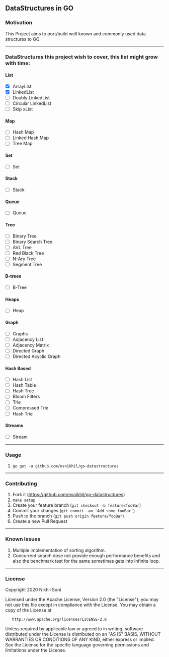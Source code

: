 ## DataStructures in GO

### Motivation

This Project aims to port/build well known and commonly used data structures to GO.

---

### DataStructures this project wish to cover, this list might grow with time:  

#### List
- [x] ArrayList
- [x] LinkedList
- [ ] Doubly LinkedList
- [ ] Circular LinkedList
- [ ] Skip xList

#### Map
- [ ] Hash Map
- [ ] Linked Hash Map
- [ ] Tree Map

#### Set
- [ ] Set

#### Stack
- [ ] Stack

#### Queue
- [ ] Queue

#### Tree
- [ ] Binary Tree
- [ ] Binary Search Tree
- [ ] AVL Tree
- [ ] Red Black Tree
- [ ] N-Ary Tree
- [ ] Segment Tree

#### B-trees
- [ ] B-Tree

#### Heaps
- [ ] Heap

#### Graph
- [ ] Graphs
- [ ] Adjacency List
- [ ] Adjacency Matrix
- [ ] Directed Graph
- [ ] Directed Acyclic Graph

#### Hash Based
- [ ] Hash List
- [ ] Hash Table
- [ ] Hash Tree
- [ ] Bloom Filters
- [ ] Trie
- [ ] Compressed Trie
- [ ] Hash Trie

#### Streams
- [ ] Stream

---

### Usage

1. `go get -u github.com/nsnikhil/go-datastructures`

---

### Contributing

1. Fork it (<https://github.com/nsnikhil/go-datastructures>)
2. `make setup`
3. Create your feature branch (`git checkout -b feature/fooBar`)
4. Commit your changes (`git commit -am 'Add some fooBar'`)
5. Push to the branch (`git push origin feature/fooBar`)
6. Create a new Pull Request

---

### Known Issues

1. Multiple implementation of sorting algorithm.
2. Concurrent search dose not provide enough performance benefits and also the benchmark test for the same sometimes gets into infinite loop. 

---

### License

 Copyright 2020 Nikhil Soni

   Licensed under the Apache License, Version 2.0 (the "License");
   you may not use this file except in compliance with the License.
   You may obtain a copy of the License at

       http://www.apache.org/licenses/LICENSE-2.0

   Unless required by applicable law or agreed to in writing, software
   distributed under the License is distributed on an "AS IS" BASIS,
   WITHOUT WARRANTIES OR CONDITIONS OF ANY KIND, either express or implied.
   See the License for the specific language governing permissions and
   limitations under the License.